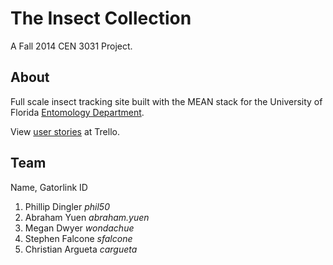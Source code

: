 The Insect Collection
=====================
A Fall 2014 CEN 3031 Project.

About
-----
Full scale insect tracking site built with the MEAN stack for the University of Florida [Entomology Department](http://entomology.ifas.ufl.edu/).

View [user stories](https://trello.com/b/j91AZlz5/user-stories) at Trello.

Team
----
Name, Gatorlink ID

1. Phillip Dingler *phil50*
2. Abraham Yuen *abraham.yuen*
3. Megan Dwyer *wondachue*
4. Stephen Falcone *sfalcone*
5. Christian Argueta *cargueta*
